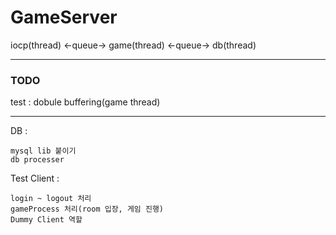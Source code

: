 # GameServer
iocp(thread) <-queue-> game(thread) <-queue-> db(thread)
***
### TODO
test : dobule buffering(game thread)
***
DB : 
```
mysql lib 붙이기
db processer 
```

Test Client :
```
login ~ logout 처리
gameProcess 처리(room 입장, 게임 진행)
Dummy Client 역할
```
